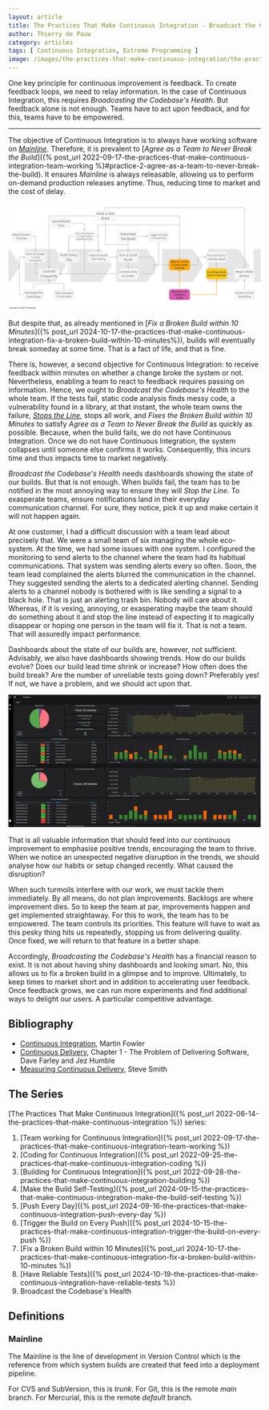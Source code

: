 ```yaml
---
layout: article
title: The Practices That Make Continuous Integration - Broadcast the Codebase's Health
author: Thierry de Pauw
category: articles
tags: [ Continuous Integration, Extreme Programming ]
image: /images/the-practices-that-make-continuous-integration/the-practices-that-make-continuous-integration-broadcast-the-codebase-health.jpg
---
```


One key principle for continuous improvement is feedback. To create feedback loops, we need to relay information. In the case of Continuous Integration, this requires *Broadcasting the Codebase's Health*. But feedback alone is not enough. Teams have to act upon feedback, and for this, teams have to be empowered.

---

The objective of Continuous Integration is to always have working software on [*Mainline*](#mainline). Therefore, it is prevalent to [*Agree as a Team to Never Break the Build*]({% post_url 2022-09-17-the-practices-that-make-continuous-integration-team-working %}#practice-2-agree-as-a-team-to-never-break-the-build). It ensures *Mainline* is always releasable, allowing us to perform on-demand production releases anytime. Thus, reducing time to market and the cost of delay.

![Broadcast the Codebase's Health](/images/the-practices-that-make-continuous-integration/the-practices-that-make-continuous-integration-broadcast-the-codebase-health.jpg)

But despite that, as already mentioned in [*Fix a Broken Build within 10 Minutes*]({% post_url 2024-10-17-the-practices-that-make-continuous-integration-fix-a-broken-build-within-10-minutes%}), builds will eventually break someday at some time. That is a fact of life, and that is fine.

There is, however, a second objective for Continuous Integration: to receive feedback within minutes on whether a change broke the system or not. Nevertheless, enabling a team to react to feedback requires passing on information. Hence, we ought to *Broadcast the Codebase's Health* to the whole team. If the tests fail, static code analysis finds messy code, a vulnerability found in a library, at that instant, the whole team owns the failure, [*Stops the Line*](https://en.wikipedia.org/wiki/Andon_(manufacturing)), stops all work, and *Fixes the Broken Build within 10 Minutes* to satisfy *Agree as a Team to Never Break the Build* as quickly as possible. Because, when the build fails, we do not have Continuous Integration. Once we do not have Continuous Integration, the system collapses until someone else confirms it works. Consequently, this incurs time and thus impacts time to market negatively.

*Broadcast the Codebase's Health* needs dashboards showing the state of our builds. But that is not enough. When builds fail, the team has to be notified in the most annoying way to ensure they will *Stop the Line*. To exasperate teams, ensure notifications land in their everyday communication channel. For sure, they notice, pick it up and make certain it will not happen again.

At one customer, I had a difficult discussion with a team lead about precisely that. We were a small team of six managing the whole eco-system. At the time, we had some issues with one system. I configured the monitoring to send alerts to the channel where the team had its habitual communications. That system was sending alerts every so often. Soon, the team lead complained the alerts blurred the communication in the channel. They suggested sending the alerts to a dedicated alerting channel. Sending alerts to a channel nobody is bothered with is like sending a signal to a black hole. That is just an alerting trash bin. Nobody will care about it. Whereas, if it is vexing, annoying, or exasperating maybe the team should do something about it and stop the line instead of expecting it to magically disappear or hoping one person in the team will fix it. That is not a team. That will assuredly impact performance.

Dashboards about the state of our builds are, however, not sufficient. Advisably, we also have dashboards showing trends. How do our builds evolve? Does our build lead time shrink or increase? How often does the build break? Are the number of unreliable tests going down? Preferably yes! If not, we have a problem, and we should act upon that.

![Build trend dashboards](/images/the-practices-that-make-continuous-integration/the-practices-that-make-continuous-integration-broadcast-the-codebase-health-dashboard.png)

That is all valuable information that should feed into our continuous improvement to emphasise positive trends, encouraging the team to thrive. When we notice an unexpected negative disruption in the trends, we should analyse how our habits or setup changed recently. What caused the disruption?

When such turmoils interfere with our work, we must tackle them immediately. By all means, do not plan improvements. Backlogs are where improvement dies. So to keep the team at par, improvements happen and get implemented straightaway. For this to work, the team has to be empowered. The team controls its priorities. This feature will have to wait as this pesky thing hits us repeatedly, stopping us from delivering quality. Once fixed, we will return to that feature in a better shape.

Accordingly, *Broadcasting the Codebase's Health* has a financial reason to exist. It is not about having shiny dashboards and looking smart. No, this allows us to fix a broken build in a glimpse and to improve. Ultimately, to keep times to market short and in addition to accelerating user feedback. Once feedback grows, we can run more experiments and find additional ways to delight our users. A particular competitive advantage.

## Bibliography

- [Continuous Integration](https://martinfowler.com/articles/continuousIntegration.html), Martin Fowler
- [Continuous Delivery](https://www.goodreads.com/book/show/8686650-continuous-delivery), Chapter 1 - The Problem of Delivering Software, Dave Farley and Jez Humble
- [Measuring Continuous Delivery](https://leanpub.com/measuringcontinuousdelivery), Steve Smith

## The Series

[The Practices That Make Continuous Integration]({% post_url 2022-06-14-the-practices-that-make-continuous-integration %}) series:

1. [Team working for Continuous Integration]({% post_url 2022-09-17-the-practices-that-make-continuous-integration-team-working %})
2. [Coding for Continuous Integration]({% post_url 2022-09-25-the-practices-that-make-continuous-integration-coding %})
3. [Building for Continuous Integration]({% post_url 2022-09-28-the-practices-that-make-continuous-integration-building %})
4. [Make the Build Self-Testing]({% post_url 2024-09-15-the-practices-that-make-continuous-integration-make-the-build-self-testing %})
5. [Push Every Day]({% post_url 2024-09-16-the-practices-that-make-continuous-integration-push-every-day %})
6. [Trigger the Build on Every Push]({% post_url 2024-10-15-the-practices-that-make-continuous-integration-trigger-the-build-on-every-push %})
7. [Fix a Broken Build within 10 Minutes]({% post_url 2024-10-17-the-practices-that-make-continuous-integration-fix-a-broken-build-within-10-minutes %})
8. [Have Reliable Tests]({% post_url 2024-10-19-the-practices-that-make-continuous-integration-have-reliable-tests %})
9. Broadcast the Codebase's Health

## Definitions

### Mainline

The Mainline is the line of development in Version Control which is the reference from which system builds are created that feed into a deployment pipeline.

For CVS and SubVersion, this is *trunk*. For Git, this is the remote *main* branch. For Mercurial, this is the remote *default* branch.

